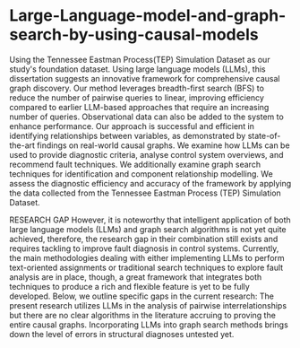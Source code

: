 # Large-Language-model-and-graph-search-by-using-causal-models
Using the Tennessee Eastman Process(TEP) Simulation Dataset as our study's foundation dataset. 
Using large language models (LLMs), this dissertation suggests an innovative framework for comprehensive causal graph discovery. Our method leverages breadth-first search (BFS) to reduce the number of pairwise queries to linear, improving efficiency compared to earlier LLM-based approaches that require an increasing number of queries. Observational data can also be added to the system to enhance performance. Our approach is successful and efficient in identifying relationships between variables, as demonstrated by state-of-the-art findings on real-world causal graphs. We examine how LLMs can be used to provide diagnostic criteria, analyse control system overviews, and recommend fault techniques. We additionally examine graph search techniques for identification and component relationship modelling. We assess the diagnostic efficiency and accuracy of the framework by applying the data collected from the Tennessee Eastman Process (TEP) Simulation Dataset. 

RESEARCH GAP
However, it is noteworthy that intelligent application of both large language models (LLMs) and graph search algorithms is not yet quite achieved, therefore, the research gap in their combination still exists and requires tackling to improve fault diagnosis in control systems. Currently, the main methodologies dealing with either implementing LLMs to perform text-oriented assignments or traditional search techniques to explore fault analysis are in place, though, a great framework that integrates both techniques to produce a rich and flexible feature is yet to be fully developed. Below, we outline specific gaps in the current research: 
The present research utilizes LLMs in the analysis of pairwise interrelationships but there are no clear algorithms in the literature accruing to proving the entire causal graphs. Incorporating LLMs into graph search methods brings down the level of errors in structural diagnoses untested yet.
